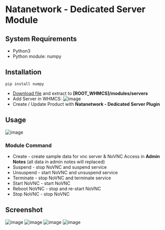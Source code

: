 # Natanetwork - Dedicated Server Module

## System Requirements
- Python3
- Python module: numpy

## Installation
```
pip install numpy
```
- <a href="https://github.com/habibulilalbaab/ds/archive/refs/heads/main.zip">Download file</a> and extract to **[ROOT_WHMCS]/modules/servers**
- Add Server in WHMCS:
  ![image](https://github.com/habibulilalbaab/ds/assets/28334523/e2da073c-6699-4ce7-a46a-da2af728e7ed)
- Create / Update Product with **Natanetwork - Dedicated Server Plugin**

## Usage
![image](https://github.com/habibulilalbaab/ds/assets/28334523/82a5d725-ea34-4bc0-bc8c-af04c1a57e93)
### Module Command
- Create - create sample data for vnc server & NoVNC Access in **Admin Notes** (all data in admin notes will replaced)
- Suspend - stop NoVNC and suspend service
- Unsuspend - start NoVNC and unsuspend service
- Terminate - stop NoVNC and terminate service
- Start NoVNC - start NoVNC
- Reboot NoVNC - stop and re-start NoVNC
- Stop NoVNC - stop NoVNC

## Screenshot
![image](https://github.com/habibulilalbaab/ds/assets/28334523/4f825be4-08e7-4714-94e1-90d98b36b4d3)
![image](https://github.com/habibulilalbaab/ds/assets/28334523/ad9af47b-d23d-47e6-aaa9-c0ff366847ae)
![image](https://github.com/habibulilalbaab/ds/assets/28334523/0cc0e84c-41e5-40d6-be5f-8a49800647ef)
![image](https://github.com/habibulilalbaab/ds/assets/28334523/18f43606-6b3f-4d22-a939-0247c06ef724)
